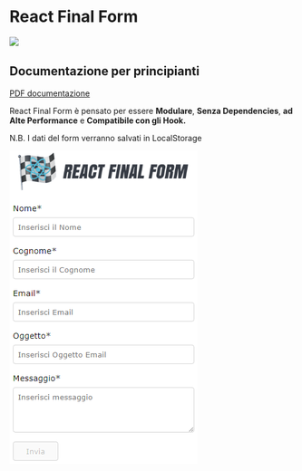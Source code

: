 <h1>React Final Form</h1>
<img src="https://final-form.org/rff-card.jpg" width="500px">
<h2>Documentazione per principianti</h2>
<p><a href="https://pdfhost.io/v/9C~lXNm2s_React_Final_Form_Documentazione_per_principianti
">PDF documentazione</a>
</p>
<p>React Final Form è pensato per essere <b>Modulare</b>, <b>Senza Dependencies</b>, <b>ad Alte Performance</b> e <b>Compatibile con gli Hook.</b>

<span>N.B. I dati del form verranno salvati in LocalStorage</span>

<img src="./reactfinalform.png" alt="react final form">